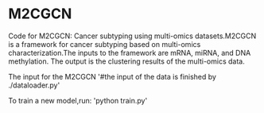 # M2CGCN
Code for M2CGCN: Cancer subtyping using multi-omics datasets.M2CGCN is a framework for cancer subtyping based on multi-omics characterization.The inputs to the framework are mRNA, miRNA, and DNA methylation. The output is the clustering results of the multi-omics data.

The input for the M2CGCN
'#the input of the data is finished by ./dataloader.py'

To train a new model,run:
'python train.py'
